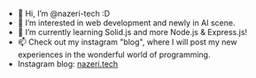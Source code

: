 - 👋 Hi, I’m @nazeri-tech :D
- 👀 I’m interested in web development and newly in AI scene.
- 🌱 I’m currently learning Solid.js and more Node.js & Express.js!
- 📫 Check out my instagram "blog", where I will post my new experiences in the wonderful world of programming.
- Instagram blog: [nazeri.tech](https://www.instagram.com/nazeri.tech/)
